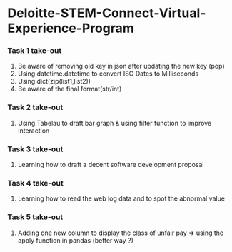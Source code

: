# Deloitte-STEM-Connect-Virtual-Experience-Program
### Task 1 take-out <br>
1. Be aware of removing old key in json after updating the new key (pop)<br>
2. Using datetime.datetime to convert ISO Dates to Milliseconds <br>
3. Using dict(zip(list1,list2))<br>
4. Be aware of the final format(str/int)<br>

### Task 2 take-out<br>
1. Using Tabelau to draft bar graph & using filter function to improve interaction<br>

### Task 3 take-out<br>
1. Learning how to draft a decent software development proposal<br>
### Task 4 take-out<br>
1. Learning how to read the web log data and to spot the abnormal value<br>

### Task 5 take-out<br>
1. Adding one new column to display the class of unfair pay => using the apply function in pandas (better way ?)
